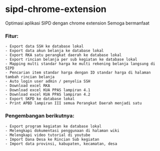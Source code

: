 # sipd-chrome-extension
Optimasi aplikasi SIPD dengan chrome extension
Semoga bermanfaat

### Fitur:
	- Export data SSH ke database lokal
	- Export data akun belanja ke database lokal
	- Export RKA satu perangkat daerah ke database lokal
	- Export rincian belanja per sub kegiatan ke database lokal
	- Mapping multi standar harga ke multi rekening belanja langsung di SIPD
	- Pencarian item standar harga dengan ID standar harga di halaman tambah rincian belanja
	- Auto login user admin / penyelia SSH
	- Download excel RKA
	- Download excel KUA PPAS lampiran 4.1
	- Download excel KUA PPAS lampiran 4.2
	- Export SKPD ke database lokal
	- Print APBD lampiran III semua Perangkat Daerah menjadi satu

### Pengembangan berikutnya:
	- Export program kegiatan ke database lokal
	- Melengkapi dokumentasi penggunaan di halaman wiki
	- Melengkapi video tutorial di youtube
	- Import Dana Desa ke Rincian Sub kegiatan
	- Import data provinsi, kabupaten, kecamatan, desa